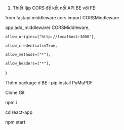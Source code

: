 1. Thiết lập CORS để kết nối API BE với FE:

from fastapi.middleware.cors import CORSMiddleware

  app.add_middleware(
    CORSMiddleware,
   
    allow_origins=["http://localhost:3000"],
     
    allow_credentials=True,
   
    allow_methods=["*"],
   
    allow_headers=["*"],
)

Thêm package ở BE : pip install PyMuPDF

Clone Git

npm i

cd react-app

npm start
